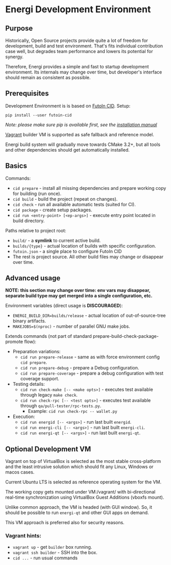 
# Energi Development Environment

## Purpose

Historically, Open Source projects provide quite a lot of freedom for
development, build and test environment. That's fits individual contribution case well,
but degrades team performance and lowers its potential for synergy.

Therefore, Energi provides a simple and fast to startup development environment.
Its internals may change over time, but developer's interface should remain as consistent
as possible.

## Prerequisites

Development Environment is is based on [FutoIn CID](https://futoin.org/docs/cid/). Setup:

    pip install --user futoin-cid

*Note: please make sure pip is available first, see the [installation manual](https://futoin.org/docs/cid/install/)*

[Vagrant](https://www.vagrantup.com/intro/getting-started/install.html) builder VM
is supported as safe fallback and reference model.

Energi build system will gradually move towards CMake 3.2+, but all tools
and other dependencies should get automatically installed.

## Basics

Commands:

* `cid prepare` - install all missing dependencies and prepare working copy for building (run once).
* `cid build` - build the project (repeat on changes).
* `cid check` - run all available automatic tests (suited for CI).
* `cid package` - create setup packages.
* `cid run <entry-point> [<ep-args>]` - execute entry point located in build directory.

Paths relative to project root:

* `build/` - a **symlink** to current active build.
* `builds/{type}` - actual location of builds with specific configuration.
* `futoin.json` - a single place to configure FutoIn CID
* The rest is project source. All other build files may change or disappear over time.

## Advanced usage

**NOTE: this section may change over time: env vars may disappear, separate build type may
get merged into a single configuration, etc.**

Environment variables (direct usage is **DISCOURAGED**):

* `ENERGI_BUILD_DIR=builds/release` - actual location of out-of-source-tree binary artifacts.
* `MAKEJOBS=$(nproc)` - number of parallel GNU make jobs.

Extends commands (not part of standard prepare-build-check-package-promote flow):

* Preparation variations:
    * `cid run prepare-release` - same as with force environment config `cid prepare`.
    * `cid run prepare-debug` - prepare a Debug configuration.
    * `cid run prepare-coverage` - prepare a debug configuration with test coverage support.
* Testing details:
    * `cid run check-make [-- <make opts>]` - executes test available through legacy `make check`.
    * `cid run check-rpc [-- <test opts>]` - executes test available through `qa/pull-tester/rpc-tests.py`.
        - Example: `cid run check-rpc -- wallet.py`
* Execution:
    * `cid run energid [-- <args>]` - run last built `energid`.
    * `cid run energi-cli [-- <args>]` - run last built `energi-cli`.
    * `cid run energi-qt [-- <args>]` - run last built `energi-qt`.

## Optional Development VM

Vagrant on top of VirtualBox is selected as the most stable cross-platform
and the least intrusive solution which should fit any Linux, Windows or macos cases.

Current Ubuntu LTS is selected as reference operating system for the VM.

The working copy gets mounted under VM:/vagrant/ with bi-directional real-time synchronization
using VirtualBox Guest Additions (vboxfs mount).

Unlike common approach, the VM is headed (with GUI window). So, it should be possible to run
`energi-qt` and other GUI apps on demand.

This VM approach is preferred also for security reasons.

### Vagrant hints:

* `vagrant up` - get `builder` box running.
* `vagrant ssh builder` - SSH into the box.
* `cid ...` - run usual commands
